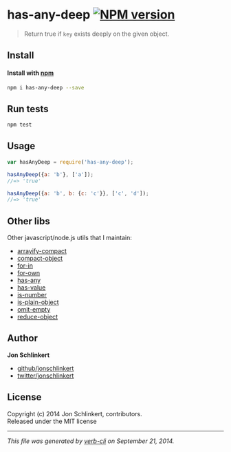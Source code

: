 # has-any-deep [![NPM version](https://badge.fury.io/js/has-any-deep.svg)](http://badge.fury.io/js/has-any-deep)


> Return true if `key` exists deeply on the given object. 

## Install
#### Install with [npm](npmjs.org)

```bash
npm i has-any-deep --save
```

## Run tests

```bash
npm test
```

## Usage

```js
var hasAnyDeep = require('has-any-deep');

hasAnyDeep({a: 'b'}, ['a']);
//=> 'true'

hasAnyDeep({a: 'b', b: {c: 'c'}}, ['c', 'd']);
//=> 'true'
```

## Other libs

Other javascript/node.js utils that I maintain:

  - [arrayify-compact](https://github.com/jonschlinkert/arrayify-compact)
  - [compact-object](https://github.com/jonschlinkert/compact-object)
  - [for-in](https://github.com/jonschlinkert/for-in)
  - [for-own](https://github.com/jonschlinkert/for-own)
  - [has-any](https://github.com/jonschlinkert/has-any)
  - [has-value](https://github.com/jonschlinkert/has-value)
  - [is-number](https://github.com/jonschlinkert/is-number)
  - [is-plain-object](https://github.com/jonschlinkert/is-plain-object)
  - [omit-empty](https://github.com/jonschlinkert/omit-empty)
  - [reduce-object](https://github.com/jonschlinkert/reduce-object)

## Author

**Jon Schlinkert**
 
+ [github/jonschlinkert](https://github.com/jonschlinkert)
+ [twitter/jonschlinkert](http://twitter.com/jonschlinkert) 

## License
Copyright (c) 2014 Jon Schlinkert, contributors.  
Released under the MIT license

***

_This file was generated by [verb-cli](https://github.com/assemble/verb-cli) on September 21, 2014._